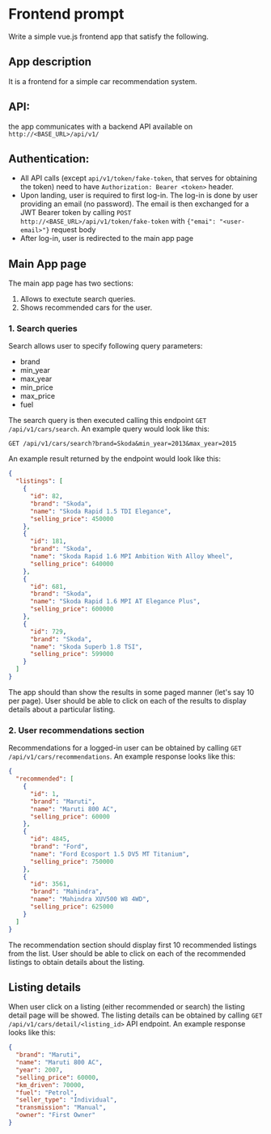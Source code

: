 # Frontend  prompt
Write a simple vue.js frontend app that satisfy the following.

## App description

It is a frontend for a simple car recommendation system.

## API:
the app communicates with a backend API available on
`http://<BASE_URL>/api/v1/`

## Authentication:
- All API calls (except `api/v1/token/fake-token`, that serves for obtaining the
  token) need to have `Authorization: Bearer <token>` header.
- Upon landing, user is required to first log-in. The log-in is done by user
  providing an email (no password). The email is then exchanged for a JWT
  Bearer token by calling `POST http://<BASE_URL>/api/v1/token/fake-token` with
  `{"emai": "<user-email>"}` request body
- After log-in, user is redirected to the main app page

## Main App page

The main app page has two sections:

1. Allows to exectute search queries.
2. Shows recommended cars for the user.

### 1. Search queries

Search allows user to specify following query parameters:

- brand
- min_year
- max_year
- min_price
- max_price
- fuel

The search query is then executed calling this endpoint `GET /api/v1/cars/search`.
An example query would look like this:

`GET /api/v1/cars/search?brand=Skoda&min_year=2013&max_year=2015`

An example result returned by the endpoint would look like this:

```json
{
  "listings": [
    {
      "id": 82,
      "brand": "Skoda",
      "name": "Skoda Rapid 1.5 TDI Elegance",
      "selling_price": 450000
    },
    {
      "id": 181,
      "brand": "Skoda",
      "name": "Skoda Rapid 1.6 MPI Ambition With Alloy Wheel",
      "selling_price": 640000
    },
    {
      "id": 681,
      "brand": "Skoda",
      "name": "Skoda Rapid 1.6 MPI AT Elegance Plus",
      "selling_price": 600000
    },
    {
      "id": 729,
      "brand": "Skoda",
      "name": "Skoda Superb 1.8 TSI",
      "selling_price": 599000
    }
  ]
}
```

The app should than show the results in some paged manner (let's say 10 per
page). User should be able to click on each of the results to display details
about a particular listing.

### 2. User recommendations section

Recommendations for a logged-in user can be obtained by calling
`GET /api/v1/cars/recommendations`.
An example response looks like this:

```json
{
  "recommended": [
    {
      "id": 1,
      "brand": "Maruti",
      "name": "Maruti 800 AC",
      "selling_price": 60000
    },
    {
      "id": 4845,
      "brand": "Ford",
      "name": "Ford Ecosport 1.5 DV5 MT Titanium",
      "selling_price": 750000
    },
    {
      "id": 3561,
      "brand": "Mahindra",
      "name": "Mahindra XUV500 W8 4WD",
      "selling_price": 625000
    }
  ]
}
```

The recommendation section should display first 10 recommended listings from
the list. User should be able to click on each of the recommended listings to
obtain details about the listing.


## Listing details

When user click on a listing (either recommended or search) the listing detail
page will be showed. The listing details can be obtained by calling
`GET /api/v1/cars/detail/<listing_id>` API endpoint.
An example response looks like this:


```json
{
  "brand": "Maruti",
  "name": "Maruti 800 AC",
  "year": 2007,
  "selling_price": 60000,
  "km_driven": 70000,
  "fuel": "Petrol",
  "seller_type": "Individual",
  "transmission": "Manual",
  "owner": "First Owner"
}
```
